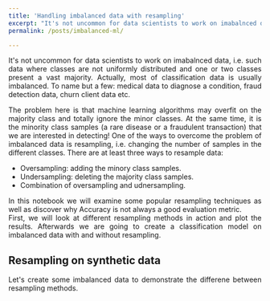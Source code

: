 ```yaml
---
title: 'Handling imbalanced data with resampling'
excerpt: "It's not uncommon for data scientists to work on imabalnced data, i.e. such data where classes are not uniformly distributed and one or two classes present a vast majority. Actually, most of classification data is usually imbalanced. To name but a few: medical data to diagnose a condition, fraud detection data, churn client data etc."
permalink: /posts/imbalanced-ml/

---
```


<div style="text-align: justify;">It's not uncommon for data scientists to work on imabalnced data, i.e. such data where classes are not uniformly distributed and one or two classes present a vast majority. Actually, most of classification data is usually imbalanced. To name but a few: medical data to diagnose a condition, fraud detection data, churn client data etc.</div>
<p>
<div style="text-align: justify;">The problem here is that machine learning algorithms may overfit on the majority class and totally ignore the minor classes. At the same time, it is the minority class samples (a rare disease or a fraudulent transaction) that we are interested in detecting! One of the ways to overcome the problem of imbalanced data is resampling, i.e. changing the number of samples in the different classes. There are at least three ways to resample data:</div>
<p>

<ul>  
  <li>Oversampling: adding the minory class samples.</li>
  <li>Undersampling: deleting the majority class samples.</li>
  <li>Combination of oversampling and udnersampling.</li>
</ul>
  
<div style="text-align: justify;">In this notebook we will examine some popular resampling techniques as well as discover why Accuracy is not always a good evaluation metric.</div>

<div style="text-align: justify;">First, we will look at different resampling methods in action and plot the results. Afterwards we are going to create a classification model on imbalanced data with and without resampling.</div>

<h2>Resampling on synthetic data</h2>
<div style="text-align: justify;">Let's create some imbalanced data to demonstrate the differene between resampling methods.</div>

<script src="https://gist.github.com/maya-ami/66f9bb3c1afa7c27fda563d3a251ddc0.js"></script>
